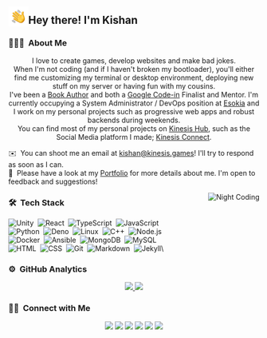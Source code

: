 <img alt="Night Coding" src="./assets/Hand%20Wave.gif" width='40' align="left"/><h2>Hey there! I'm Kishan</h2>

<!-- ## 👋 &nbsp;Hey there! I'm Kishan -->

### 👨🏻‍💻 &nbsp;About Me

<p align="center">
I love to create games, develop websites and make bad jokes.
<br>
When I'm not coding (and if I haven't broken my bootloader), you'll either find me customizing my terminal or desktop environment, deploying new stuff on my server or having fun with my cousins.
<br>
I've been a <a href="https://www.apress.com/gp/book/9781484260012">Book Author</a> and both a <a href="https://codein.withgoogle.com/">Google Code-in</a> Finalist and Mentor.
I'm currently occupying a System Administrator / DevOps position at <a href="https://esokia.com/">Esokia</a> and I work on my personal projects such as
progressive web apps and robust backends during weekends.
<br>
You can find most of my personal projects on <a href="https://hub.kinesis.games">Kinesis Hub</a>, such as the Social Media platform I made; <a href="https://connect.kinesis.games">Kinesis Connect</a>.
</p>

✉️  &nbsp;You can shoot me an email at [kishan@kinesis.games](mailto:kishan@kinesis.games)! I'll try to respond as soon as I can.\
📄 &nbsp;Please have a look at my [Portfolio](https://portfolio.kinesis.games) for more details about me. I'm open to feedback and suggestions!

<img alt="Night Coding" src="https://raw.githubusercontent.com/EdgeKing810/EdgeKing810/master/assets/Night-Coding.gif" align="right"/>

### 🛠 &nbsp;Tech Stack

![Unity](https://img.shields.io/badge/-Unity-05122A?style=flat&logo=unity)&nbsp;
![React](https://img.shields.io/badge/-React-05122A?style=flat&logo=React)&nbsp;
![TypeScript](https://img.shields.io/badge/-TypeScript-05122A?style=flat&logo=typescript)&nbsp;
![JavaScript](https://img.shields.io/badge/-JavaScript-05122A?style=flat&logo=javascript)\
![Python](https://img.shields.io/badge/-Python-05122A?style=flat&logo=python)&nbsp;
![Deno](https://img.shields.io/badge/-Deno-05122A?style=flat&logo=Deno)&nbsp;
![Linux](https://img.shields.io/badge/-Linux-05122A?style=flat&logo=Linux)&nbsp;
![C++](https://img.shields.io/badge/-C++-05122A?style=flat&logo=C%2B%2B&logoColor=00599C)&nbsp;
![Node.js](https://img.shields.io/badge/-Node.js-05122A?style=flat&logo=node.js)\
![Docker](https://img.shields.io/badge/-Docker-05122A?style=flat&logo=docker)&nbsp;
![Ansible](https://img.shields.io/badge/-Ansible-05122A?style=flat&logo=ansible)&nbsp;
![MongoDB](https://img.shields.io/badge/-MongoDB-05122A?style=flat&logo=mongodb)&nbsp;
![MySQL](https://img.shields.io/badge/-MySQL-05122A?style=flat&logo=mysql)\
![HTML](https://img.shields.io/badge/-HTML-05122A?style=flat&logo=HTML5)&nbsp;
![CSS](https://img.shields.io/badge/-CSS-05122A?style=flat&logo=CSS3&logoColor=1572B6)&nbsp;
![Git](https://img.shields.io/badge/-Git-05122A?style=flat&logo=git)&nbsp;
![Markdown](https://img.shields.io/badge/-Markdown-05122A?style=flat&logo=markdown)&nbsp;
![Jekyll](https://img.shields.io/badge/-Ansible-05122A?style=flat&logo=jekyll)\

### ⚙️ &nbsp;GitHub Analytics

<p align="center">
<a href="https://github.com/EdgeKing810">
  <img height="180em" src="https://github-readme-stats-eight-theta.vercel.app/api?username=EdgeKing810&show_icons=true&theme=algolia&include_all_commits=true&count_private=true"/>
  <img height="180em" src="https://github-readme-stats-eight-theta.vercel.app/api/top-langs/?username=EdgeKing810&layout=compact&langs_count=8&theme=algolia"/>
</a>
</p>

### 🤝🏻 &nbsp;Connect with Me

<p align="center">
<a href="https://hub.kinesis.games"><img src="https://img.shields.io/badge/-hub.kinesis.games-3423A6?style=flat&logo=Google-Chrome&logoColor=white"/></a>
<a href="mailto:kishan@kinesis.games"><img src="https://img.shields.io/badge/-kishan@kinesis.games-D14836?style=flat&logo=Gmail&logoColor=white"/></a>
<a href="https://instagram.com/kishan_takoordyal"><img src="https://img.shields.io/badge/-@kishan_takoordyal-E4405F?style=flat&logo=Instagram&logoColor=white"/></a>
<a href="https://facebook.com/com.KinesisGames.KishanTakoordyal"><img src="https://img.shields.io/badge/-Kishan%20Takoordyal-1877F2?style=flat&logo=Facebook&logoColor=white"/></a>
<a href="https://twitter.com/EdgeKing810"><img src="https://img.shields.io/badge/-@EdgeKing810-BD081C?style=flat&logo=Twitter&logoColor=white"/></a>
<a href="https://linkedin.com/in/kishan-takoordyal-99816b180"><img src="https://img.shields.io/badge/-Kishan%20Takoordyal-0077B5?style=flat&logo=Linkedin&logoColor=white"/></a>
</p>
